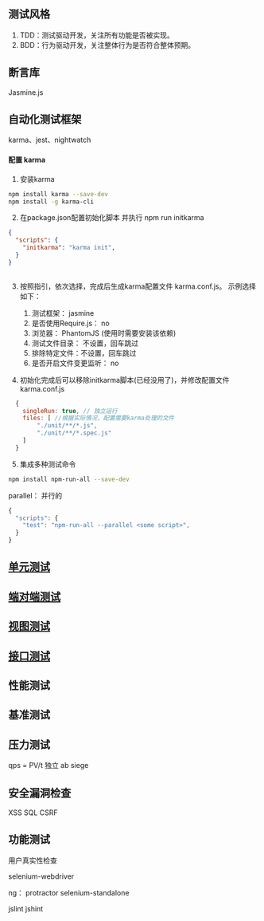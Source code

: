 
## 测试风格
1. TDD：测试驱动开发，关注所有功能是否被实现。
2. BDD：行为驱动开发，关注整体行为是否符合整体预期。

## 断言库
Jasmine.js

## 自动化测试框架
karma、jest、nightwatch

#### 配置 karma

1. 安装karma
```bash
npm install karma --save-dev
npm install -g karma-cli
```
2. 在package.json配置初始化脚本 并执行 npm run initkarma
```json
{
  "scripts": {
    "initkarma": "karma init",
  }
}
 
```
3. 按照指引，依次选择，完成后生成karma配置文件 karma.conf.js。 示例选择如下：

    1. 测试框架： jasmine
    2. 是否使用Require.js： no
    3. 浏览器： PhantomJS (使用时需要安装该依赖)
    4. 测试文件目录： 不设置，回车跳过
    5. 排除特定文件：不设置，回车跳过
    6. 是否开启文件变更监听： no

4. 初始化完成后可以移除initkarma脚本(已经没用了)，并修改配置文件 karma.conf.js 
```js
  {
    singleRun: true, // 独立运行
    files: [ //根据实际情况，配置需要karma处理的文件
        "./unit/**/*.js", 
        "./unit/**/*.spec.js"
    ]
  }  
```

5. 集成多种测试命令

```bash
npm install npm-run-all --save-dev
```
parallel： 并行的
```js
{
  "scripts": {
    "test": "npm-run-all --parallel <some script>",
  }
}
```

## [单元测试](./单元测试.md)

## [端对端测试](./端对端测试.md)

## [视图测试](./视图测试.md)

## [接口测试](./接口测试.md)

## 性能测试

## 基准测试

## 压力测试
qps = PV/t  独立
ab siege 

## 安全漏洞检查
XSS
SQL
CSRF

## 功能测试
用户真实性检查





selenium-webdriver


ng： protractor  selenium-standalone

jslint  jshint


